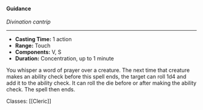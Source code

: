 #### Guidance
*Divination cantrip*
___
- **Casting Time:** 1 action
- **Range:** Touch
- **Components:** V, S
- **Duration:** Concentration, up to 1 minute

You whisper a word of prayer over a creature. The next time that creature makes an ability check before this spell ends, the target can roll 1d4 and add it to the ability check. It can roll the die before or after making the ability check. The spell then ends.

Classes: [[Cleric]]